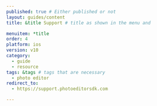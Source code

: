```yaml
---
published: true # Either published or not
layout: guides/content
title: &title Support # title as shown in the menu and

menuitem: *title
order: 4
platform: ios
version: v10
category:
  - guide
  - resource
tags: &tags # tags that are necessary
  - photo editor
redirect_to:
  - https://support.photoeditorsdk.com

---
```

